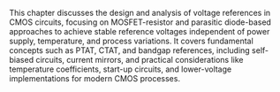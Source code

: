 This chapter discusses the design and analysis of voltage references in CMOS circuits, focusing on MOSFET-resistor and parasitic diode-based approaches to achieve stable reference voltages independent of power supply, temperature, and process variations. It covers fundamental concepts such as PTAT, CTAT, and bandgap references, including self-biased circuits, current mirrors, and practical considerations like temperature coefficients, start-up circuits, and lower-voltage implementations for modern CMOS processes.
